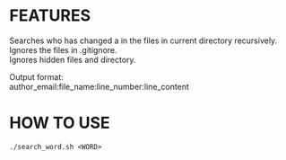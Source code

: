 # FEATURES #

Searches who has changed a <WORD> in the files in current directory recursively.  
Ignores the files in .gitignore.  
Ignores hidden files and directory.  
  
Output format:   
author_email:file_name:line_number:line_content
  
# HOW TO USE #
```
./search_word.sh <WORD>
```

